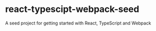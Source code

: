 # react-typescipt-webpack-seed
A seed project for getting started with React, TypeScript and Webpack
